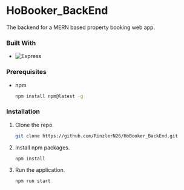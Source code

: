 # HoBooker_BackEnd

The backend for a MERN based property booking web app.

### Built With

* ![Express](https://img.shields.io/badge/Express-000000?style=for-the-badge&logo=express&logoColor=fff)

### Prerequisites

* npm
  
  ```sh
  npm install npm@latest -g
  ```

### Installation

1. Clone the repo.
   
   ```sh
   git clone https://github.com/RinzlerN26/HoBooker_BackEnd.git
   ```  
2. Install npm packages.
   
   ```sh
   npm install
   ```
3. Run the application.
   
    ```sh
   npm run start
   ```  





















